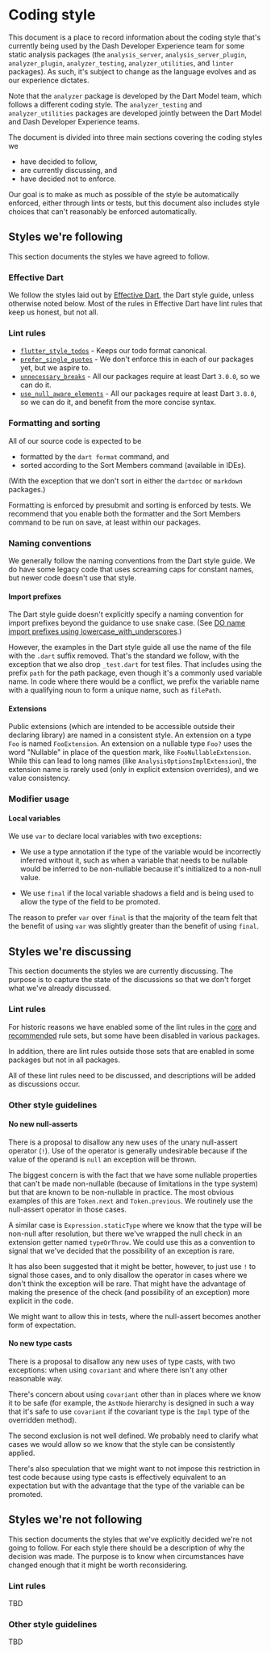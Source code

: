 # Coding style

This document is a place to record information about the coding style that's
currently being used by the Dash Developer Experience team for some static
analysis packages (the `analysis_server`, `analysis_server_plugin`,
`analyzer_plugin`, `analyzer_testing`, `analyzer_utilities`, and `linter`
packages). As such, it's subject to change as the language evolves and as our
experience dictates.

Note that the `analyzer` package is developed by the Dart Model team, which
follows a different coding style. The `analyzer_testing` and
`analyzer_utilities` packages are developed jointly between the Dart Model and
Dash Developer Experience teams.

The document is divided into three main sections covering the coding styles we
- have decided to follow,
- are currently discussing, and
- have decided not to enforce.

Our goal is to make as much as possible of the style be automatically enforced,
either through lints or tests, but this document also includes style choices
that can't reasonably be enforced automatically.

## Styles we're following

This section documents the styles we have agreed to follow.

### Effective Dart

We follow the styles laid out by [Effective Dart][effective dart], the Dart style
guide, unless otherwise noted below. Most of the rules in Effective Dart have
lint rules that keep us honest, but not all.

### Lint rules

- [`flutter_style_todos`][] - Keeps our todo format canonical.
- [`prefer_single_quotes`][] - We don't enforce this in each of our packages yet, but
  we aspire to.
- [`unnecessary_breaks`][] - All our packages require at least Dart `3.0.0`, so we
  can do it.
- [`use_null_aware_elements`][] - All our packages require at least Dart `3.8.0`, so
  we can do it, and benefit from the more concise syntax.

[`flutter_style_todos`]: https://dart.dev/tools/linter-rules/flutter_style_todos
[`prefer_single_quotes`]: https://dart.dev/tools/linter-rules/prefer_single_quotes
[`unnecessary_breaks`]: https://dart.dev/tools/linter-rules/unnecessary_breaks
[`use_null_aware_elements`]: https://dart.dev/tools/linter-rules/use_null_aware_elements

### Formatting and sorting

All of our source code is expected to be
- formatted by the `dart format` command, and
- sorted according to the Sort Members command (available in IDEs).

(With the exception that we don't sort in either the `dartdoc` or `markdown`
packages.)

Formatting is enforced by presubmit and sorting is enforced by tests. We
recommend that you enable both the formatter and the Sort Members command to be
run on save, at least within our packages.

### Naming conventions

We generally follow the naming conventions from the Dart style guide. We do
have some legacy code that uses screaming caps for constant names, but newer
code doesn't use that style.

#### Import prefixes

The Dart style guide doesn't explicitly specify a naming convention for import
prefixes beyond the guidance to use snake case. (See [DO name import prefixes
using lowercase_with_underscores][do name import prefixes].)

[effective dart]: https://dart.dev/effective-dart
[do name import prefixes]: https://dart.dev/effective-dart/style#do-name-import-prefixes-using-lowercase_with_underscores

However, the examples in the Dart style guide all use the name of the file with
the `.dart` suffix removed. That's the standard we follow, with the exception
that we also drop `_test.dart` for test files. That includes using the prefix
`path` for the path package, even though it's a commonly used variable name. In
code where there would be a conflict, we prefix the variable name with a
qualifying noun to form a unique name, such as `filePath`.

#### Extensions

Public extensions (which are intended to be accessible outside their declaring
library) are named in a consistent style. An extension on a type `Foo` is
named `FooExtension`. An extension on a nullable type `Foo?` uses the word
"Nullable" in place of the question mark, like `FooNullableExtension`. While
this can lead to long names (like `AnalysisOptionsImplExtension`), the
extension name is rarely used (only in explicit extension overrides), and we
value consistency.

### Modifier usage

#### Local variables

We use `var` to declare local variables with two exceptions:

- We use a type annotation if the type of the variable would be incorrectly
  inferred without it, such as when a variable that needs to be nullable would
  be inferred to be non-nullable because it's initialized to a non-null value.

- We use `final` if the local variable shadows a field and is being used to
  allow the type of the field to be promoted.

The reason to prefer `var` over `final` is that the majority of the team felt
that the benefit of using `var` was slightly greater than the benefit of
using `final`.

## Styles we're discussing

This section documents the styles we are currently discussing. The purpose
is to capture the state of the discussions so that we don't forget what we've
already discussed.

### Lint rules

For historic reasons we have enabled some of the lint rules in the [core][core]
and [recommended][recommended] rule sets, but some have been disabled in various
packages.

[core]:https://github.com/dart-lang/lints/blob/main/lib/core.yaml
[recommended]:https://github.com/dart-lang/lints/blob/main/lib/recommended.yaml

In addition, there are lint rules outside those sets that are enabled in some
packages but not in all packages.

All of these lint rules need to be discussed, and descriptions will be added as
discussions occur.

### Other style guidelines

#### No new null-asserts

There is a proposal to disallow any new uses of the unary null-assert operator
(`!`). Use of the operator is generally undesirable because if the value of the
operand is `null` an exception will be thrown.

The biggest concern is with the fact that we have some nullable properties that
can't be made non-nullable (because of limitations in the type system) but that
are known to be non-nullable in practice. The most obvious examples of this are
`Token.next` and `Token.previous`. We routinely use the null-assert operator in
those cases.

A similar case is `Expression.staticType` where we know that the type will be
non-null after resolution, but there we've wrapped the null check in an
extension getter named `typeOrThrow`. We could use this as a convention to
signal that we've decided that the possibility of an exception is rare.

It has also been suggested that it might be better, however, to just use `!` to
signal those cases, and to only disallow the operator in cases where we don't
think the exception will be rare. That might have the advantage of making the
presence of the check (and possibility of an exception) more explicit in the
code.

We might want to allow this in tests, where the null-assert becomes another form
of expectation.

#### No new type casts

There is a proposal to disallow any new uses of type casts, with two exceptions:
when using `covariant` and where there isn't any other reasonable way.

There's concern about using `covariant` other than in places where we know it to
be safe (for example, the `AstNode` hierarchy is designed in such a way that
it's safe to use `covariant` if the covariant type is the `Impl` type of the
overridden method).

The second exclusion is not well defined. We probably need to clarify what cases
we would allow so we know that the style can be consistently applied.

There's also speculation that we might want to not impose this restriction in
test code because using type casts is effectively equivalent to an expectation
but with the advantage that the type of the variable can be promoted.

## Styles we're not following

This section documents the styles that we've explicitly decided we're not going
to follow. For each style there should be a description of why the decision was
made. The purpose is to know when circumstances have changed enough that it
might be worth reconsidering.

### Lint rules

TBD

### Other style guidelines

TBD
